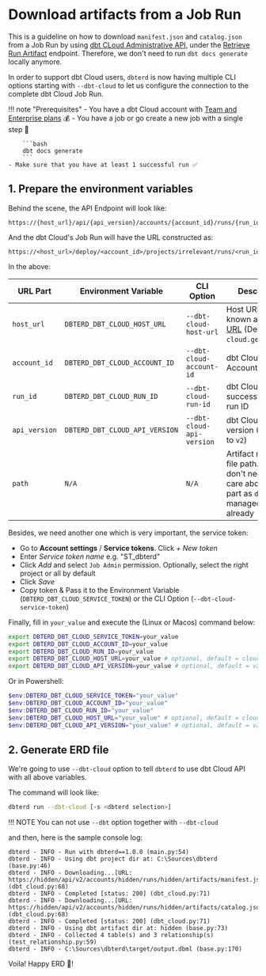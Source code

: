 # Download artifacts from a Job Run

This is a guideline on how to download `manifest.json` and `catalog.json` from a Job Run by using [dbt CLoud Administrative API](https://docs.getdbt.com/docs/dbt-cloud-apis/admin-cloud-api), under the [Retrieve Run Artifact](https://docs.getdbt.com/dbt-cloud/api-v2#/operations/Retrieve%20Run%20Artifact) endpoint. Therefore, we don't need to run `dbt docs generate` locally anymore.

In order to support dbt Cloud users, `dbterd` is now having multiple CLI options starting with `--dbt-cloud` to let us configure the connection to the complete dbt Cloud Job Run.

!!! note "Prerequisites"
    - You have a dbt Cloud account with [Team and Enterprise plans](https://www.getdbt.com/pricing/) 💰
    - You have a job or go create a new job with a single step 🏃

        ```bash
        dbt docs generate
        ```
    - Make sure that you have at least 1 successful run ✅

## 1. Prepare the environment variables

Behind the scene, the API Endpoint will look like:

```log
https://{host_url}/api/{api_version}/accounts/{account_id}/runs/{run_id}/artifacts/{path}
```

And the dbt Cloud's Job Run will have the URL constructed as:

```log
https://<host_url>/deploy/<account_id>/projects/irrelevant/runs/<run_id>
```

In the above:

| URL Part          | Environment Variable            | CLI Option                | Description                                                               |
|-------------------|---------------------------------|---------------------------|---------------------------------------------------------------------------|
| `host_url`        | `DBTERD_DBT_CLOUD_HOST_URL` | `--dbt-cloud-host-url` | Host URL, also known as [Access URL](https://docs.getdbt.com/docs/cloud/about-cloud/regions-ip-addresses) (Default to `cloud.getdbt.com`) |
| `account_id`      | `DBTERD_DBT_CLOUD_ACCOUNT_ID` | `--dbt-cloud-account-id` | dbt Cloud Account ID |
| `run_id`          | `DBTERD_DBT_CLOUD_RUN_ID` | `--dbt-cloud-run-id` | dbt Cloud successful job run ID |
| `api_version`     | `DBTERD_DBT_CLOUD_API_VERSION` | `--dbt-cloud-api-version` | dbt Cloud API version (Default to `v2`) |
| `path`            | `N/A` | `N/A` | Artifact relative file path. You don't need to care about this part as `dbterd` managed it already |

Besides, we need another one which is very important, the service token:

- Go to **Account settings** / **Service tokens**. Click _+ New token_
- Enter _Service token name_ e.g. "ST_dbterd"
- Click _Add_ and select `Job Admin` permission. Optionally, select the right project or all by default
- Click _Save_
- Copy token & Pass it to the Environment Variable (`DBTERD_DBT_CLOUD_SERVICE_TOKEN`) or the CLI Option (`--dbt-cloud-service-token`)

Finally, fill in `your_value` and execute the (Linux or Macos) command below:

```bash
export DBTERD_DBT_CLOUD_SERVICE_TOKEN=your_value
export DBTERD_DBT_CLOUD_ACCOUNT_ID=your_value
export DBTERD_DBT_CLOUD_RUN_ID=your_value
export DBTERD_DBT_CLOUD_HOST_URL=your_value # optional, default = cloud.getdbt.com
export DBTERD_DBT_CLOUD_API_VERSION=your_value # optional, default = v2
```

Or in Powershell:

```powershell
$env:DBTERD_DBT_CLOUD_SERVICE_TOKEN="your_value"
$env:DBTERD_DBT_CLOUD_ACCOUNT_ID="your_value"
$env:DBTERD_DBT_CLOUD_RUN_ID="your_value"
$env:DBTERD_DBT_CLOUD_HOST_URL="your_value" # optional, default = cloud.getdbt.com
$env:DBTERD_DBT_CLOUD_API_VERSION="your_value" # optional, default = v2
```

## 2. Generate ERD file

We're going to use `--dbt-cloud` option to tell `dbterd` to use dbt Cloud API with all above variables.

The command will look like:

```bash
dbterd run --dbt-cloud [-s <dbterd selection>]
```

!!! NOTE
    You can not use `--dbt` option together with `--dbt-cloud`

and then, here is the sample console log:

```log
dbterd - INFO - Run with dbterd==1.0.0 (main.py:54)
dbterd - INFO - Using dbt project dir at: C:\Sources\dbterd (base.py:46)
dbterd - INFO - Downloading...[URL: https://hidden/api/v2/accounts/hidden/runs/hidden/artifacts/manifest.json] (dbt_cloud.py:68)
dbterd - INFO - Completed [status: 200] (dbt_cloud.py:71)
dbterd - INFO - Downloading...[URL: https://hidden/api/v2/accounts/hidden/runs/hidden/artifacts/catalog.json] (dbt_cloud.py:68)
dbterd - INFO - Completed [status: 200] (dbt_cloud.py:71)
dbterd - INFO - Using dbt artifact dir at: hidden (base.py:73)
dbterd - INFO - Collected 4 table(s) and 3 relationship(s) (test_relationship.py:59)
dbterd - INFO - C:\Sources\dbterd\target/output.dbml (base.py:170)
```

Voila! Happy ERD 🎉!
